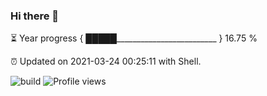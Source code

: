 ### Hi there 👋

⏳ Year progress { █████_________________________ } 16.75 %

⏰ Updated on 2021-03-24 00:25:11 with Shell.

![build](https://github.com/shenxianpeng/shenxianpeng/workflows/build/badge.svg) ![Profile views](https://gpvc.arturio.dev/shenxianpeng)